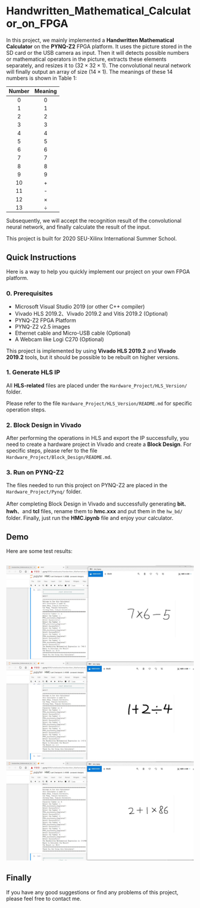 # Handwritten_Mathematical_Calculator_on_FPGA
In this project, we mainly implemented a **Handwritten Mathematical Calculator** on the **PYNQ-Z2** FPGA platform. It uses the picture stored in the SD card or the USB camera as input. Then it will detects possible numbers or mathematical operators in the picture, extracts these elements separately, and resizes it to $(32\times32\times1)$. The convolutional neural network will finally output an array of size $(14\times1)$. The meanings of these 14 numbers is shown in Table 1:

| Number | Meaning  |
| :----: | :------: |
|   0    |    0     |
|   1    |    1     |
|   2    |    2     |
|   3    |    3     |
|   4    |    4     |
|   5    |    5     |
|   6    |    6     |
|   7    |    7     |
|   8    |    8     |
|   9    |    9     |
|   10   |    +     |
|   11   |    -     |
|   12   | $\times$ |
|   13   |  $\div$  |

Subsequently, we will accept the recognition result of the convolutional neural network, and finally calculate the result of the input.

This project is built for 2020 SEU-Xilinx International Summer School.

## Quick Instructions

Here is a way to help you quickly implement our project on your own FPGA platform.

### 0. Prerequisites

- Microsoft Visual Studio 2019 (or other C++ compiler)
- Vivado HLS 2019.2、Vivado 2019.2 and Vitis 2019.2 (Optional)
- PYNQ-Z2 FPGA Platform
- PYNQ-Z2 v2.5 images
- Ethernet cable and Micro-USB cable (Optional)
- A Webcam like Logi C270 (Optional)

This project is implemented by using **Vivado HLS 2019.2** and **Vivado 2019.2** tools, but it should be possible to be rebuilt on higher versions.

### 1. Generate HLS IP

All **HLS-related** files are placed under the `Hardware_Project/HLS_Version/` folder.

Please refer to the file `Hardware_Project/HLS_Version/README.md` for specific operation steps.

### 2. Block Design in Vivado

After performing the operations in HLS and export the IP successfully, you need to create a hardware project in Vivado and create a **Block Design**. For specific steps, please refer to the file `Hardware_Project/Block_Design/README.md`.

### 3. Run on PYNQ-Z2

The files needed to run this project on PYNQ-Z2 are placed in the `Hardware_Project/Pynq/` folder.

After completing Block Design in Vivado and successfully generating **bit**、**hwh**、and **tcl** files, rename them to **hmc.xxx** and put them in the `hw_bd/` folder. Finally, just run the **HMC.ipynb** file and enjoy your calculator.

## Demo

Here are some test results:

## ![](images/demo_0.jpg)![demo_1](images/demo_1.jpg)![demo_2](images/demo_2.jpg)

## Finally

If you have any good suggestions or find any problems of this project, please feel free to contact me.